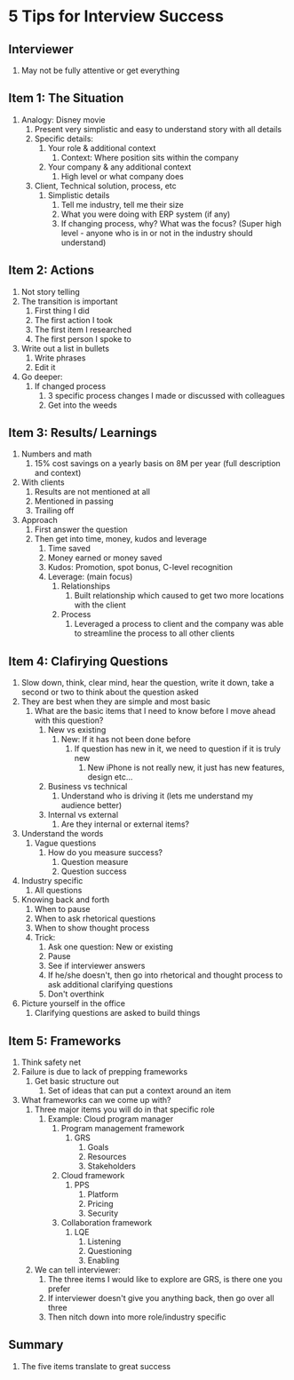 # 5 Tips for Interview Success #
## Interviewer ##
1. May not be fully attentive or get everything
## Item 1: The Situation ##
1. Analogy: Disney movie
	1. Present very simplistic and easy to understand story with all details
	2. Specific details:
		1. Your role & additional context
			1. Context: Where position sits within the company
		2. Your company & any additional context
			1. High level or what company does
	3. Client, Technical solution, process, etc
		1. Simplistic details
			1. Tell me industry, tell me their size
			2. What you were doing with ERP system (if any)
			3. If changing process, why? What was the focus? (Super high level - anyone who is in or not in the industry should understand)

## Item 2: Actions ##
1. Not story telling
2. The transition is important
	1. First thing I did
	2. The first action I took
	3. The first item I researched
	4. The first person I spoke to
3. Write out a list in bullets
	1. Write phrases
	2. Edit it
4. Go deeper:
	1. If changed process
		1. 3 specific process changes I made or discussed with colleagues
		2. Get into the weeds

## Item 3: Results/ Learnings ##
1. Numbers and math
	1. 15% cost savings on a yearly basis on 8M per year (full description and context)
2. With clients
	1. Results are not mentioned at all
	2. Mentioned in passing
	3. Trailing off
3. Approach
	1. First answer the question
	2. Then get into time, money, kudos and leverage
		1. Time saved
		2. Money earned or money saved
		3. Kudos: Promotion, spot bonus, C-level recognition
		4. Leverage: (main focus)
			1. Relationships
				1. Built relationship which caused to get two more locations with the client
			2. Process
				1. Leveraged a process to client and the company was able to streamline the process to all other clients

## Item 4: Clafirying Questions ##
1. Slow down, think, clear mind, hear the question, write it down, take a second or two to think about the question asked
2. They are best when they are simple and most basic
	1. What are the basic items that I need to know before I move ahead with this question?
		1. New vs existing
			1. New: If it has not been done before
				1. If question has new in it, we need to question if it is truly new
					1. New iPhone is not really new, it just has new features, design etc...
		2. Business vs technical
			1. Understand who is driving it (lets me understand my audience better)
		3. Internal vs external
			1. Are they internal or external items?
3. Understand the words
	1. Vague questions
		1. How do you measure success?
			1. Question measure
			2. Question success
4. Industry specific
	1. All questions
5. Knowing back and forth
	1. When to pause
	2. When to ask rhetorical questions
	3. When to show thought process
	4. Trick:
		1. Ask one question: New or existing
		2. Pause
		3. See if interviewer answers
		4. If he/she doesn't, then go into rhetorical and thought process to ask additional clarifying questions
		5. Don't overthink
6. Picture yourself in the office
	1. Clarifying questions are asked to build things

## Item 5: Frameworks ##
1. Think safety net
2. Failure is due to lack of prepping frameworks
	1. Get basic structure out
		1. Set of ideas that can put a context around an item
3. What frameworks can we come up with?
	1. Three major items you will do in that specific role
		1. Example: Cloud program manager
			1. Program management framework
				1. GRS
					1. Goals
					2. Resources
					3. Stakeholders
			2. Cloud framework
				1. PPS
					1. Platform
					2. Pricing
					3. Security
			3. Collaboration framework
				1. LQE
					1. Listening
					2. Questioning
					3. Enabling
	2. We can tell interviewer:
		1. The three items I would like to explore are GRS, is there one you prefer
		2. If interviewer doesn't give you anything back, then go over all three
		3. Then nitch down into more role/industry specific

## Summary ##
1. The five items translate to great success
